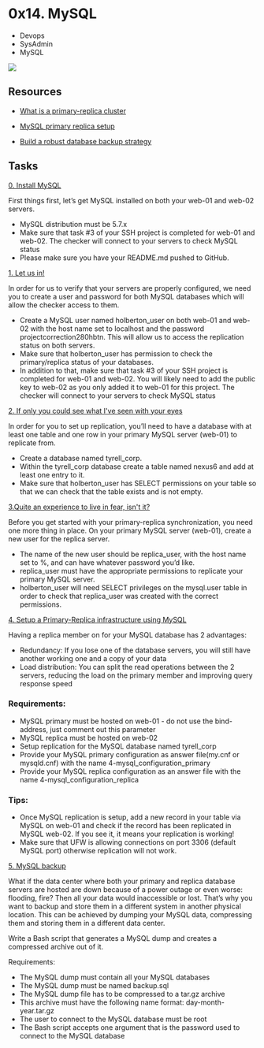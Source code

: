 # 0x14. MySQL
+ Devops
+ SysAdmin
+ MySQL



<img src="https://s3.amazonaws.com/intranet-projects-files/holbertonschool-sysadmin_devops/280/KkrkDHT.png"/>

## Resources
+ [What is a primary-replica cluster](https://www.digitalocean.com/community/tutorials/how-to-choose-a-redundancy-plan-to-ensure-high-availability#sql-replication)


+ [MySQL primary replica setup](https://www.digitalocean.com/community/tutorials/how-to-set-up-replication-in-mysql)

+ [Build a robust database backup strategy](https://www.databasejournal.com/ms-sql/developing-a-sql-server-backup-strategy/)

## Tasks

[0. Install MySQL](0x14-mysql)

First things first, let’s get MySQL installed on both your web-01 and web-02 servers.

+ MySQL distribution must be 5.7.x
+ Make sure that task #3 of your SSH project is completed for web-01 and web-02. The checker will connect to your servers to check MySQL status
+ Please make sure you have your README.md pushed to GitHub.

[1. Let us in!](0x14-mysql)

In order for us to verify that your servers are properly configured, we need you to create a user and password for both MySQL databases which will allow the checker access to them.

+ Create a MySQL user named holberton_user on both web-01 and web-02 with the host name set to localhost and the password projectcorrection280hbtn. This will allow us to access the replication status on both servers.
+ Make sure that holberton_user has permission to check the primary/replica status of your databases.
+ In addition to that, make sure that task #3 of your SSH project is completed for web-01 and web-02. You will likely need to add the public key to web-02 as you only added it to web-01 for this project. The checker will connect to your servers to check MySQL status

[2. If only you could see what I've seen with your eyes](0x14-mysql)

In order for you to set up replication, you’ll need to have a database with at least one table and one row in your primary MySQL server (web-01) to replicate from.

+ Create a database named tyrell_corp.
+ Within the tyrell_corp database create a table named nexus6 and add at least one entry to it.
+ Make sure that holberton_user has SELECT permissions on your table so that we can check that the table exists and is not empty.

[3.Quite an experience to live in fear, isn't it?](0x14-mysql)

Before you get started with your primary-replica synchronization, you need one more thing in place. On your primary MySQL server (web-01), create a new user for the replica server.

+ The name of the new user should be replica_user, with the host name set to %, and can have whatever password you’d like.
+ replica_user must have the appropriate permissions to replicate your primary MySQL server.
+ holberton_user will need SELECT privileges on the mysql.user table in order to check that replica_user was created with the correct permissions.

[4. Setup a Primary-Replica infrastructure using MySQL](0x14-mysql)

Having a replica member on for your MySQL database has 2 advantages:

+ Redundancy: If you lose one of the database servers, you will still have another working one and a copy of your data
+ Load distribution: You can split the read operations between the 2 servers, reducing the load on the primary member and improving query response speed
### Requirements:
+ MySQL primary must be hosted on web-01 - do not use the bind-address, just comment out this parameter
+ MySQL replica must be hosted on web-02
+ Setup replication for the MySQL database named tyrell_corp
+ Provide your MySQL primary configuration as answer file(my.cnf or mysqld.cnf) with the name 4-mysql_configuration_primary
+ Provide your MySQL replica configuration as an answer file with the name 4-mysql_configuration_replica

### Tips:
+ Once MySQL replication is setup, add a new record in your table via MySQL on web-01 and check if the record has been replicated in MySQL web-02. If you see it, it means your replication is working!
+ Make sure that UFW is allowing connections on port 3306 (default MySQL port) otherwise replication will not work.

[5. MySQL backup](5-mysql_backup)

What if the data center where both your primary and replica database servers are hosted are down because of a power outage or even worse: flooding, fire? Then all your data would inaccessible or lost. That’s why you want to backup and store them in a different system in another physical location. This can be achieved by dumping your MySQL data, compressing them and storing them in a different data center.

Write a Bash script that generates a MySQL dump and creates a compressed archive out of it.

Requirements:

+ The MySQL dump must contain all your MySQL databases
+ The MySQL dump must be named backup.sql
+ The MySQL dump file has to be compressed to a tar.gz archive
+ This archive must have the following name format: day-month-year.tar.gz
+ The user to connect to the MySQL database must be root
+ The Bash script accepts one argument that is the password used to connect to the MySQL database

